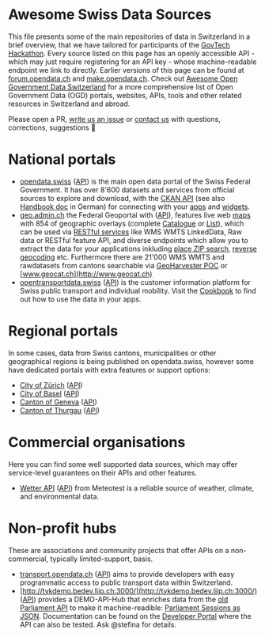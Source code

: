 Awesome Swiss Data Sources
==========================

This file presents some of the main repositories of data in Switzerland in a brief overview, that we have tailored for participants of the [GovTech Hackathon](https://opendata.ch/events/govtech-hackathon/).
Every source listed on this page has an openly accessible API - which may just require registering for an API key - whose machine-readable endpoint we link to directly.
Earlier versions of this page can be found at [forum.opendata.ch](https://forum.opendata.ch/t/where-to-find-swiss-open-data/20) and [make.opendata.ch](https://make.opendata.ch/wiki/data:ch). Check out [Awesome Open Government Data Switzerland](https://github.com/rnckp/awesome-ogd-switzerland) for a more comprehensive list of Open Government Data (OGD) portals, websites, APIs, tools and other related resources in Switzerland and abroad.

Please open a PR, [write us an issue](issues) or [contact us](info@opendata.ch) with questions, corrections, suggestions 🙇 

# National portals

- [opendata.swiss](http://opendata.swiss) ([API](https://ckan.opendata.swiss/api)) is the main open data portal of the Swiss Federal Government. It has over 8'600 datasets and services from official sources to explore and download, with the [CKAN API](https://docs.ckan.org/en/latest/api/index.html) (see also [Handbook doc](https://handbook.opendata.swiss/de/content/nutzen/api-nutzen.html) in German) for connecting with your [apps](https://opendata.swiss/de/showcase) and [widgets](https://github.com/datalets/ckan-embed).
- [geo.admin.ch](https://www.geo.admin.ch/) the Federal Geoportal with ([API](https://api.geo.admin.ch/services/sdiservices.html)), features live web [maps](https://map.geo.admin.ch) with 854 of geographic overlays (complete [Catalogue](https://www.geo.admin.ch/de/verzeichnis-inspire/) or [List](https://api.geo.admin.ch/api/faq/index.html#which-layers-are-available)),  which can be used via [RESTful services]( https://www.geo.admin.ch/en/portrayal-services/) like WMS WMTS LinkedData, Raw data or RESTful feature API, and diverse endpoints which allow you to extract the data for your applications inkluding [place ZIP search](https://api.geo.admin.ch/services/sdiservices.html#search), [reverse geocoding](https://api.geo.admin.ch/services/sdiservices.html#examples-of-reverse-geocoding) etc. Furthermore there are 21'000 WMS WMTS and rawdatasets from cantons searchable via [GeoHarvester POC](https://davidoesch.github.io/geoservice_harvester_poc/) or  [www.geocat.ch](http://www.geocat.ch)
- [opentransportdata.swiss](https://opentransportdata.swiss) ([API](https://api.opentransportdata.swiss/)) is the customer information platform for Swiss public transport and individual mobility. Visit the [Cookbook](https://opentransportdata.swiss/en/cookbook/verwendung-der-api/) to find out how to use the data in your apps.
 

# Regional portals

In some cases, data from Swiss cantons, municipalities or other geographical regions is being published on opendata.swiss, however some have dedicated portals with extra features or support options:

- [City of Zürich](https://data.stadt-zuerich.ch/) ([API](https://opendatazurich.github.io/))
- [City of Basel](https://data.bs.ch/pages/home/) ([API](https://data.bs.ch/api/v2/console))
- [Canton of Geneva](http://ge.ch/sitg/) ([API](https://geocodage.sitg-lab.ch/api-doc))
- [Canton of Thurgau](https://data.tg.ch/pages/start/) ([API](https://data.tg.ch/api/v2/console))

# Commercial organisations

Here you can find some well supported data sources, which may offer service-level guarantees on their APIs and other features.

- [Wetter API](https://meteotest.ch/wetter-api) ([API](https://mdx.meteotest.ch/api_v1?key=AAAABBBBCCCCDDDDEEEEFFFF00001111&service=prod2data&action=sample_forecast)) from Meteotest is a reliable source of weather, climate, and environmental data.

# Non-profit hubs

These are associations and community projects that offer APIs on a non-commercial, typically limited-support, basis.

- [transport.opendata.ch](https://transport.opendata.ch) ([API](https://transport.opendata.ch/v1/locations?query=Bern)) aims to provide developers with easy programmatic access to public transport data within Switzerland.
- [http://tykdemo.bedev.liip.ch:3000/](http://tykdemo.bedev.liip.ch:3000/) ([API](http://portal.tykdemo.bedev.liip.ch:3000/virtual/session-affairs)) provides a DEMO-API-Hub that enriches data from the [old Parliament API](http://ws-old.parlament.ch/) to make it machine-readible: [Parliament Sessions as JSON](http://portal.tykdemo.bedev.liip.ch:3000/virtual/session-affairs). Documentation can be found on the [Developer Portal](http://portal.tykdemo.bedev.liip.ch:3000/apis/) where the API can also be tested. Ask @stefina for details. 
